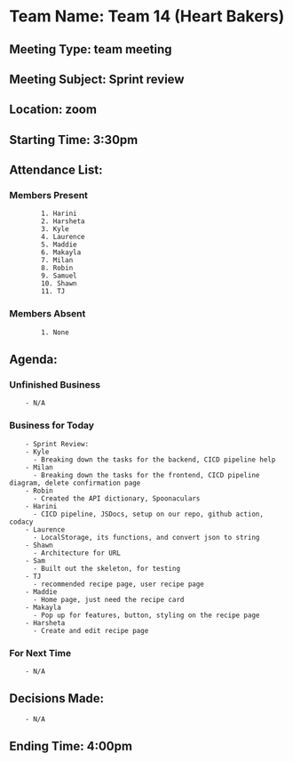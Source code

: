 # Team Name: Team 14 (Heart Bakers)
## Meeting Type: team meeting
## Meeting Subject: Sprint review
## Location: zoom
## Starting Time: 3:30pm
## Attendance List:
###     Members Present
            1. Harini
            2. Harsheta
            3. Kyle
            4. Laurence
            5. Maddie
            6. Makayla
            7. Milan 
            8. Robin
            9. Samuel
            10. Shawn
            11. TJ
###     Members Absent
            1. None
## Agenda:
###     Unfinished Business
        - N/A
###     Business for Today
        - Sprint Review:
        - Kyle
          - Breaking down the tasks for the backend, CICD pipeline help
        - Milan
          - Breaking down the tasks for the frontend, CICD pipeline diagram, delete confirmation page
        - Robin
          - Created the API dictionary, Spoonaculars 
        - Harini
          - CICD pipeline, JSDocs, setup on our repo, github action, codacy
        - Laurence
          - LocalStorage, its functions, and convert json to string
        - Shawn
          - Architecture for URL 
        - Sam
          - Built out the skeleton, for testing 
        - TJ
          - recommended recipe page, user recipe page
        - Maddie
          - Home page, just need the recipe card 
        - Makayla
          - Pop up for features, button, styling on the recipe page
        - Harsheta
          - Create and edit recipe page

###     For Next Time
        - N/A
## Decisions Made:
        - N/A
## Ending Time: 4:00pm
